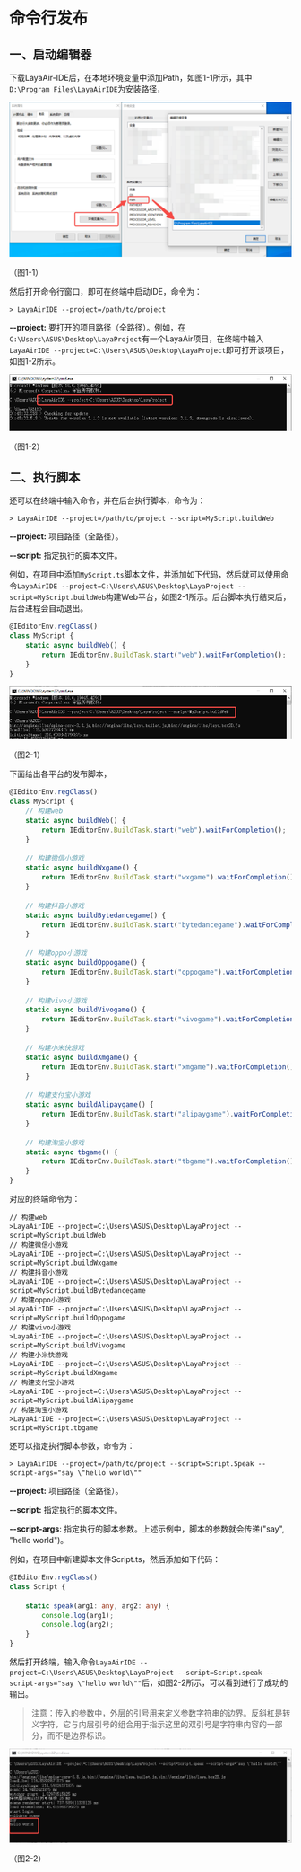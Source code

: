 # 命令行发布

## 一、启动编辑器

下载LayaAir-IDE后，在本地环境变量中添加Path，如图1-1所示，其中`D:\Program Files\LayaAirIDE`为安装路径，

![1-1](img/1-1.png)

（图1-1）

然后打开命令行窗口，即可在终端中启动IDE，命令为：

```
> LayaAirIDE --project=/path/to/project
```

**--project:**  要打开的项目路径（全路径）。例如，在`C:\Users\ASUS\Desktop\LayaProject`有一个LayaAir项目，在终端中输入`LayaAirIDE --project=C:\Users\ASUS\Desktop\LayaProject`即可打开该项目，如图1-2所示。

![1-2](img/1-2.png)

（图1-2）



## 二、执行脚本

还可以在终端中输入命令，并在后台执行脚本，命令为：

```
> LayaAirIDE --project=/path/to/project --script=MyScript.buildWeb
```

**--project:**  项目路径（全路径）。

**--script:** 指定执行的脚本文件。

例如，在项目中添加`MyScript.ts`脚本文件，并添加如下代码，然后就可以使用命令`LayaAirIDE --project=C:\Users\ASUS\Desktop\LayaProject --script=MyScript.buildWeb`构建Web平台，如图2-1所示。后台脚本执行结束后，后台进程会自动退出。

```typescript
@IEditorEnv.regClass()
class MyScript {
    static async buildWeb() {
        return IEditorEnv.BuildTask.start("web").waitForCompletion();
    }
}
```

![2-1](img/2-1.png)

（图2-1）

下面给出各平台的发布脚本，

```typescript
@IEditorEnv.regClass()
class MyScript {
    // 构建web
    static async buildWeb() {
        return IEditorEnv.BuildTask.start("web").waitForCompletion();
    }

    // 构建微信小游戏
    static async buildWxgame() {
        return IEditorEnv.BuildTask.start("wxgame").waitForCompletion();
    }

    // 构建抖音小游戏
    static async buildBytedancegame() {
        return IEditorEnv.BuildTask.start("bytedancegame").waitForCompletion();
    }

    // 构建oppo小游戏
    static async buildOppogame() {
        return IEditorEnv.BuildTask.start("oppogame").waitForCompletion();
    }

    // 构建vivo小游戏
    static async buildVivogame() {
        return IEditorEnv.BuildTask.start("vivogame").waitForCompletion();
    }

    // 构建小米快游戏
    static async buildXmgame() {
        return IEditorEnv.BuildTask.start("xmgame").waitForCompletion();
    }

    // 构建支付宝小游戏
    static async buildAlipaygame() {
        return IEditorEnv.BuildTask.start("alipaygame").waitForCompletion();
    }

    // 构建淘宝小游戏
    static async tbgame() {
        return IEditorEnv.BuildTask.start("tbgame").waitForCompletion();
    }
}
```

对应的终端命令为：

```
// 构建web
>LayaAirIDE --project=C:\Users\ASUS\Desktop\LayaProject --script=MyScript.buildWeb
// 构建微信小游戏
>LayaAirIDE --project=C:\Users\ASUS\Desktop\LayaProject --script=MyScript.buildWxgame
// 构建抖音小游戏
>LayaAirIDE --project=C:\Users\ASUS\Desktop\LayaProject --script=MyScript.buildBytedancegame
// 构建oppo小游戏
>LayaAirIDE --project=C:\Users\ASUS\Desktop\LayaProject --script=MyScript.buildOppogame
// 构建vivo小游戏
>LayaAirIDE --project=C:\Users\ASUS\Desktop\LayaProject --script=MyScript.buildVivogame
// 构建小米快游戏
>LayaAirIDE --project=C:\Users\ASUS\Desktop\LayaProject --script=MyScript.buildXmgame
// 构建支付宝小游戏
>LayaAirIDE --project=C:\Users\ASUS\Desktop\LayaProject --script=MyScript.buildAlipaygame
// 构建淘宝小游戏
>LayaAirIDE --project=C:\Users\ASUS\Desktop\LayaProject --script=MyScript.tbgame
```

还可以指定执行脚本参数，命令为：

```
> LayaAirIDE --project=/path/to/project --script=Script.Speak --script-args="say \"hello world\""
```

**--project:**  项目路径（全路径）。

**--script:** 指定执行的脚本文件。

**--script-args**: 指定执行的脚本参数。上述示例中，脚本的参数就会传递("say", "hello world")。

例如，在项目中新建脚本文件Script.ts，然后添加如下代码：

```typescript
@IEditorEnv.regClass()
class Script {
    
    static speak(arg1: any, arg2: any) {
        console.log(arg1); 
        console.log(arg2); 
    }
}
```

然后打开终端，输入命令`LayaAirIDE --project=C:\Users\ASUS\Desktop\LayaProject --script=Script.speak --script-args="say \"hello world\""`后，如图2-2所示，可以看到进行了成功的输出。

> 注意：传入的参数中，外层的引号用来定义参数字符串的边界。反斜杠是转义字符，它与内层引号的组合用于指示这里的双引号是字符串内容的一部分，而不是边界标识。

![2-2](img/2-2.png)

（图2-2）




